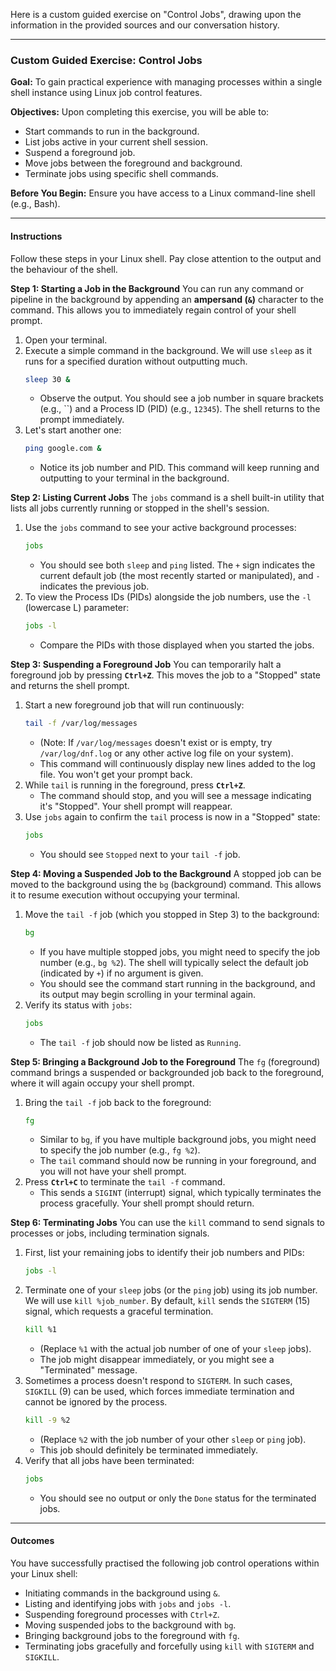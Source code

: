 Here is a custom guided exercise on "Control Jobs", drawing upon the information in the provided sources and our conversation history.

---

### Custom Guided Exercise: Control Jobs

**Goal:** To gain practical experience with managing processes within a single shell instance using Linux job control features.

**Objectives:** Upon completing this exercise, you will be able to:
*   Start commands to run in the background.
*   List jobs active in your current shell session.
*   Suspend a foreground job.
*   Move jobs between the foreground and background.
*   Terminate jobs using specific shell commands.

**Before You Begin:**
Ensure you have access to a Linux command-line shell (e.g., Bash).

---

#### Instructions

Follow these steps in your Linux shell. Pay close attention to the output and the behaviour of the shell.

**Step 1: Starting a Job in the Background**
You can run any command or pipeline in the background by appending an **ampersand (`&`)** character to the command. This allows you to immediately regain control of your shell prompt.

1.  Open your terminal.
2.  Execute a simple command in the background. We will use `sleep` as it runs for a specified duration without outputting much.
    ```bash
    sleep 30 &
    ```
    *   Observe the output. You should see a job number in square brackets (e.g., ``) and a Process ID (PID) (e.g., `12345`). The shell returns to the prompt immediately.
3.  Let's start another one:
    ```bash
    ping google.com &
    ```
    *   Notice its job number and PID. This command will keep running and outputting to your terminal in the background.

**Step 2: Listing Current Jobs**
The `jobs` command is a shell built-in utility that lists all jobs currently running or stopped in the shell's session.

1.  Use the `jobs` command to see your active background processes:
    ```bash
    jobs
    ```
    *   You should see both `sleep` and `ping` listed. The `+` sign indicates the current default job (the most recently started or manipulated), and `-` indicates the previous job.
2.  To view the Process IDs (PIDs) alongside the job numbers, use the `-l` (lowercase L) parameter:
    ```bash
    jobs -l
    ```
    *   Compare the PIDs with those displayed when you started the jobs.

**Step 3: Suspending a Foreground Job**
You can temporarily halt a foreground job by pressing **`Ctrl+Z`**. This moves the job to a "Stopped" state and returns the shell prompt.

1.  Start a new foreground job that will run continuously:
    ```bash
    tail -f /var/log/messages
    ```
    *   (Note: If `/var/log/messages` doesn't exist or is empty, try `/var/log/dnf.log` or any other active log file on your system).
    *   This command will continuously display new lines added to the log file. You won't get your prompt back.
2.  While `tail` is running in the foreground, press **`Ctrl+Z`**.
    *   The command should stop, and you will see a message indicating it's "Stopped". Your shell prompt will reappear.
3.  Use `jobs` again to confirm the `tail` process is now in a "Stopped" state:
    ```bash
    jobs
    ```
    *   You should see `Stopped` next to your `tail -f` job.

**Step 4: Moving a Suspended Job to the Background**
A stopped job can be moved to the background using the `bg` (background) command. This allows it to resume execution without occupying your terminal.

1.  Move the `tail -f` job (which you stopped in Step 3) to the background:
    ```bash
    bg
    ```
    *   If you have multiple stopped jobs, you might need to specify the job number (e.g., `bg %2`). The shell will typically select the default job (indicated by `+`) if no argument is given.
    *   You should see the command start running in the background, and its output may begin scrolling in your terminal again.
2.  Verify its status with `jobs`:
    ```bash
    jobs
    ```
    *   The `tail -f` job should now be listed as `Running`.

**Step 5: Bringing a Background Job to the Foreground**
The `fg` (foreground) command brings a suspended or backgrounded job back to the foreground, where it will again occupy your shell prompt.

1.  Bring the `tail -f` job back to the foreground:
    ```bash
    fg
    ```
    *   Similar to `bg`, if you have multiple background jobs, you might need to specify the job number (e.g., `fg %2`).
    *   The `tail` command should now be running in your foreground, and you will not have your shell prompt.
2.  Press **`Ctrl+C`** to terminate the `tail -f` command.
    *   This sends a `SIGINT` (interrupt) signal, which typically terminates the process gracefully. Your shell prompt should return.

**Step 6: Terminating Jobs**
You can use the `kill` command to send signals to processes or jobs, including termination signals.

1.  First, list your remaining jobs to identify their job numbers and PIDs:
    ```bash
    jobs -l
    ```
2.  Terminate one of your `sleep` jobs (or the `ping` job) using its job number. We will use `kill %job_number`. By default, `kill` sends the `SIGTERM` (15) signal, which requests a graceful termination.
    ```bash
    kill %1
    ```
    *   (Replace `%1` with the actual job number of one of your `sleep` jobs).
    *   The job might disappear immediately, or you might see a "Terminated" message.
3.  Sometimes a process doesn't respond to `SIGTERM`. In such cases, `SIGKILL` (9) can be used, which forces immediate termination and cannot be ignored by the process.
    ```bash
    kill -9 %2
    ```
    *   (Replace `%2` with the job number of your other `sleep` or `ping` job).
    *   This job should definitely be terminated immediately.
4.  Verify that all jobs have been terminated:
    ```bash
    jobs
    ```
    *   You should see no output or only the `Done` status for the terminated jobs.

---

#### Outcomes

You have successfully practised the following job control operations within your Linux shell:
*   Initiating commands in the background using `&`.
*   Listing and identifying jobs with `jobs` and `jobs -l`.
*   Suspending foreground processes with `Ctrl+Z`.
*   Moving suspended jobs to the background with `bg`.
*   Bringing background jobs to the foreground with `fg`.
*   Terminating jobs gracefully and forcefully using `kill` with `SIGTERM` and `SIGKILL`.